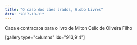 ```yaml
---
title: "O caso dos cães irados, Globo Livros"
date: "2017-10-31"
---
```


Capa e contracapa para o livro de Milton Célio de Oliveira Filho

\[gallery type="columns" ids="913,914"\]
